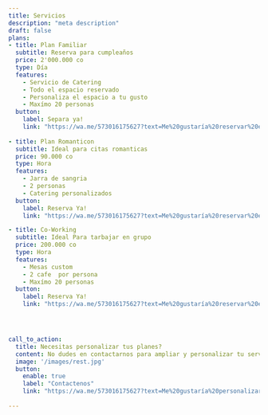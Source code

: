 ```yaml
---
title: Servicios
description: "meta description"
draft: false
plans:
- title: Plan Familiar
  subtitle: Reserva para cumpleaños 
  price: 2'000.000 co
  type: Día
  features:
    - Servicio de Catering
    - Todo el espacio reservado
    - Personaliza el espacio a tu gusto
    - Maxímo 20 personas
  button:
    label: Separa ya!
    link: "https://wa.me/573016175627?text=Me%20gustaría%20reservar%20el%20plan%20familiar"
    
- title: Plan Romanticon
  subtitle: Ideal para citas romanticas
  price: 90.000 co
  type: Hora
  features:
    - Jarra de sangria 
    - 2 personas
    - Catering personalizados
  button:
    label: Reserva Ya!
    link: "https://wa.me/573016175627?text=Me%20gustaría%20reservar%20el%20plan%20Romanticon"

- title: Co-Working
  subtitle: Ideal Para tarbajar en grupo
  price: 200.000 co
  type: Hora
  features:
    - Mesas custom
    - 2 cafe  por persona
    - Maxímo 20 personas
  button:
    label: Reserva Ya!
    link: "https://wa.me/573016175627?text=Me%20gustaría%20reservar%20el%20plan%20Co-Working"




call_to_action:
  title: Necesitas personalizar tus planes?
  content: No dudes en contactarnos para ampliar y personalizar tu servicio.
  image: '/images/rest.jpg'
  button:
    enable: true
    label: "Contactenos"
    link: "https://wa.me/573016175627?text=Me%20gustaría%20personalizar%20el%20un%20servicio"
    
---
```

